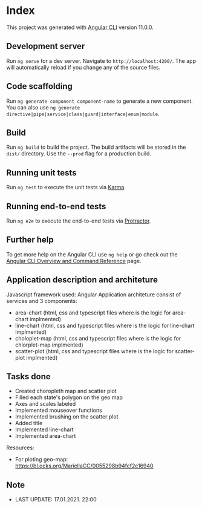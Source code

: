 # Index

This project was generated with [Angular CLI](https://github.com/angular/angular-cli) version 11.0.0.

## Development server

Run `ng serve` for a dev server. Navigate to `http://localhost:4200/`. The app will automatically reload if you change any of the source files.

## Code scaffolding

Run `ng generate component component-name` to generate a new component. You can also use `ng generate directive|pipe|service|class|guard|interface|enum|module`.

## Build

Run `ng build` to build the project. The build artifacts will be stored in the `dist/` directory. Use the `--prod` flag for a production build.

## Running unit tests

Run `ng test` to execute the unit tests via [Karma](https://karma-runner.github.io).

## Running end-to-end tests

Run `ng e2e` to execute the end-to-end tests via [Protractor](http://www.protractortest.org/).

## Further help

To get more help on the Angular CLI use `ng help` or go check out the [Angular CLI Overview and Command Reference](https://angular.io/cli) page.

## Application description and architeture

Javascript framework used: Angular
Application architeture consist of services and 3 components:
- area-chart (html, css and typescript files where is the logic for area-chart implmented)
- line-chart (html, css and typescript files where is the logic for line-chart implmented)
- choloplet-map (html, css and typescript files where is the logic for chlorplet-map implmented)
- scatter-plot (html, css and typescript files where is the logic for scatter-plot implmented)

## Tasks done

- Created choropleth map and scatter plot 
- Filled each state's polygon on the geo map
- Axes and scales labeled
- Implemented mouseover functions 
- Implemented brushing on the scatter plot 
- Added title 
- Implemented line-chart
- Implemented area-chart

Resources:
 - For ploting geo-map: https://bl.ocks.org/MariellaCC/0055298b94fcf2c16940

## Note
 - LAST UPDATE: 17.01.2021. 22:00 